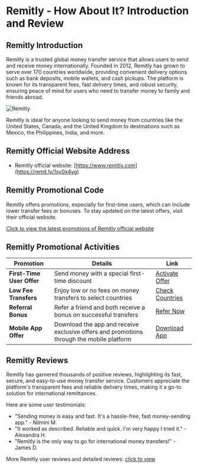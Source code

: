 # Remitly - How About It? Introduction and Review

## Remitly Introduction
Remitly is a trusted global money transfer service that allows users to send and receive money internationally. Founded in 2012, Remitly has grown to serve over 170 countries worldwide, providing convenient delivery options such as bank deposits, mobile wallets, and cash pickups. The platform is known for its transparent fees, fast delivery times, and robust security, ensuring peace of mind for users who need to transfer money to family and friends abroad.

![Remitly](https://github.com/user-attachments/assets/2e3a78ec-36c6-4536-babe-c86ef5c7b1f1)

Remitly is ideal for anyone looking to send money from countries like the United States, Canada, and the United Kingdom to destinations such as Mexico, the Philippines, India, and more.

## Remitly Official Website Address
- Remitly official website: [https://www.remitly.com](https://remit.ly/1sy0x4yg)

## Remitly Promotional Code
Remitly offers promotions, especially for first-time users, which can include lower transfer fees or bonuses. To stay updated on the latest offers, visit their official website.

[Click to view the latest promotions of Remitly official website](https://remit.ly/1sy0x4yg)

## Remitly Promotional Activities

| Promotion                     | Details                                                                                  | Link                                                                                     |
|--------------------------------|------------------------------------------------------------------------------------------|------------------------------------------------------------------------------------------|
| **First-Time User Offer**       | Send money with a special first-time discount                                             | [Activate Offer](https://remit.ly/1sy0x4yg)                                                 |
| **Low Fee Transfers**           | Enjoy low or no fees on money transfers to select countries                               | [Check Countries](https://remit.ly/1sy0x4yg)                                                |
| **Referral Bonus**              | Refer a friend and both receive a bonus on successful transfers                           | [Refer Now](https://remit.ly/1sy0x4yg)                                                      |
| **Mobile App Offer**            | Download the app and receive exclusive offers and promotions through the mobile platform  | [Download App](https://remit.ly/1sy0x4yg)                                                   |

## Remitly Reviews
Remitly has garnered thousands of positive reviews, highlighting its fast, secure, and easy-to-use money transfer service. Customers appreciate the platform's transparent fees and reliable delivery times, making it a go-to solution for international remittances.

Here are some user testimonials:

- "Sending money is easy and fast. It's a hassle-free, fast money-sending app." - Nilmini M.
- "It worked as described. Reliable and quick. I'm very happy I tried it." - Alexandra H.
- "Remitly is the only way to go for international money transfers!" - James D.

More Remitly user reviews and detailed reviews: [click to view](https://remit.ly/1sy0x4yg)
